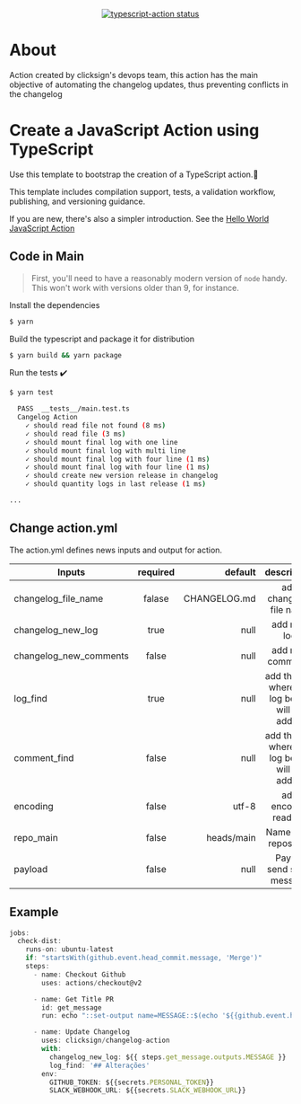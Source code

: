 <p align="center">
  <a href="https://github.com/actions/typescript-action/actions"><img alt="typescript-action status" src="https://github.com/actions/typescript-action/workflows/build-test/badge.svg"></a>
</p>

# About

Action created by clicksign's devops team, this action has the main objective of automating the changelog updates, thus preventing conflicts in the changelog 

# Create a JavaScript Action using TypeScript

Use this template to bootstrap the creation of a TypeScript action.:rocket:

This template includes compilation support, tests, a validation workflow, publishing, and versioning guidance.  

If you are new, there's also a simpler introduction.  See the [Hello World JavaScript Action](https://github.com/actions/hello-world-javascript-action)

## Code in Main

> First, you'll need to have a reasonably modern version of `node` handy. This won't work with versions older than 9, for instance.

Install the dependencies  
```bash
$ yarn
```

Build the typescript and package it for distribution
```bash
$ yarn build && yarn package
```

Run the tests :heavy_check_mark:  
```bash
$ yarn test

  PASS  __tests__/main.test.ts
  Cangelog Action
    ✓ should read file not found (8 ms)
    ✓ should read file (3 ms)
    ✓ should mount final log with one line
    ✓ should mount final log with multi line
    ✓ should mount final log with four line (1 ms)
    ✓ should mount final log with four line (1 ms)
    ✓ should create new version release in changelog
    ✓ should quantity logs in last release (1 ms)

...
```

## Change action.yml

The action.yml defines news inputs and output for action.

| Inputs                       |    required   |    default   |                  description                  |
|------------------------------|:-------------:|-------------:|:---------------------------------------------:|
| changelog_file_name          | falase        | CHANGELOG.md | add changelog file name                       |
| changelog_new_log            | true          | null         | add new log                                   |
| changelog_new_comments       | false         | null         | add new comments                              |
| log_find                     | true          | null         | add the key where the log below will be added |
| comment_find                 | false         | null         | add the key where the log below will be added |
| encoding                     | false         | utf-8        | add encoded read file                         |
| repo_main                    | false         | heads/main   | Name main repository                          |
| payload                      | false         | null         | Paylod send slack message                     |


## Example

```javascript
jobs:
  check-dist:
    runs-on: ubuntu-latest
    if: "startsWith(github.event.head_commit.message, 'Merge')"
    steps:
      - name: Checkout Github
        uses: actions/checkout@v2

      - name: Get Title PR
        id: get_message
        run: echo "::set-output name=MESSAGE::$(echo '${{github.event.head_commit.message}}' | tail -n 1)"

      - name: Update Changelog
        uses: clicksign/changelog-action
        with:
          changelog_new_log: ${{ steps.get_message.outputs.MESSAGE }}
          log_find: '## Alterações'
        env:
          GITHUB_TOKEN: ${{secrets.PERSONAL_TOKEN}}
          SLACK_WEBHOOK_URL: ${{secrets.SLACK_WEBHOOK_URL}}
```